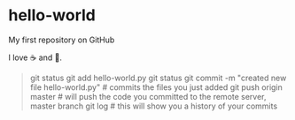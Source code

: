 # hello-world

My first repository on GitHub

I love ☕ and 🍔.

> git status
> git add hello-world.py
> git status 
> git commit -m "created new file hello-world.py" # commits the files you just added
> git push origin master # will push the code you committed to the remote server, master branch
> git log # this will show you a history of your commits

